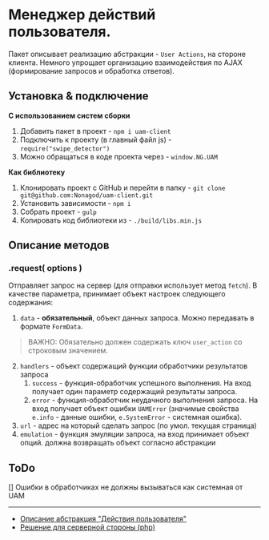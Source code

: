 # Менеджер действий пользователя.
Пакет описывает реализацию абстракции - `User Actions`, на стороне клиента. Немного упрощает организацию взаимодействия
по AJAX (формирование запросов и обработка ответов). 



## Установка & подключение
**С использованием систем сборки**
1. Добавить пакет в проект - ```npm i uam-client```
2. Подключить к проекту (в главный файл js) - ```require("swipe_detector")```
3. Можно обращаться в коде проекта через - ```window.NG.UAM```

**Как библиотеку**
1. Клонировать проект с GitHub и перейти в папку - ```git clone git@github.com:Nonagod/uam-client.git```
2. Установить зависимости - ```npm i```
3. Собрать проект - ```gulp```
4. Копировать код библиотеки из - ```./build/libs.min.js```

## Описание методов

### .request( options ) 
Отправляет запрос на сервер (для отправки использует метод ```fetch```). В качестве параметра, принимает объект 
настроек следующего содержания:
1. ```data``` - **обязательный**, объект данных запроса. Можно передавать в формате ```FormData```.
> ВАЖНО: Обязательно должен содержать ключ `user_action` со строковым значением.
2. ```handlers``` - объект содержащий функции обработчики результатов запроса
   1. ```success``` - функция-обработчик успешного выполнения. На вход получает один параметр содержащий результаты 
      запроса.
   2. ```error``` - функция-обработчик неудачного выполнения запроса. На вход получает объект ошибки ```UAMError``` 
      (значимые свойства `e.info` - данные ошибки, `e.SystemError` - системная ошибка).
3. ```url``` - адрес на который сделать запрос (по умол. текущая страница)
4. ```emulation``` - функция эмуляции запроса, на вход принимает объект опций. должна возвращать объект согласно 
   абстракции

## ToDo

[] Ошибки в обработчиках не должны вызываться как системная от UAM
___
- [Описание абстракция "Действия пользователя"](#)
- [Решение для серверной стороны (php)](#)
